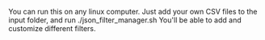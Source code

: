 You can run this on any linux computer. Just add your own CSV files to the input folder, and run ./json_filter_manager.sh
You'll be able to add and customize different filters.
